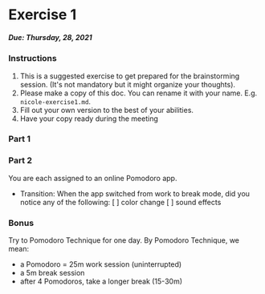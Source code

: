 # Exercise 1
##### Due: Thursday, 28, 2021

### Instructions
1. This is a suggested exercise to get prepared for the brainstorming session. (It's not mandatory but it might organize your thoughts).
2. Please make a copy of this doc. You can rename it with your name. E.g. `nicole-exercise1.md`. 
3. Fill out your own version to the best of your abilities.
4. Have your copy ready during the meeting

### Part 1

### Part 2
You are each assigned to an online Pomodoro app.

- Transition: When the app switched from work to break mode, did you notice any of the following:
  [ ] color change
  [ ] sound effects

### Bonus
Try to Pomodoro Technique for one day. By Pomodoro Technique, we mean:
- a Pomodoro = 25m work session (uninterrupted)
- a 5m break session
- after 4 Pomodoros, take a longer break (15-30m)
